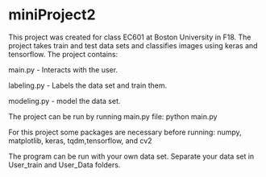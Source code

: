 # miniProject2

This project was created for class EC601 at Boston University in F18. The project takes train and test data sets and classifies images using keras and tensorflow. The project contains:

main.py - Interacts with the user.

labeling.py - Labels the data set and train them.

modeling.py - model the data set.

The project can be run by running main.py file: python main.py

For this project some packages are necessary before running:
	numpy, matplotlib, keras, tqdm,tensorflow, and cv2
  
 The program can be run with your own data set. Separate your data set in User_train and User_Data folders.
